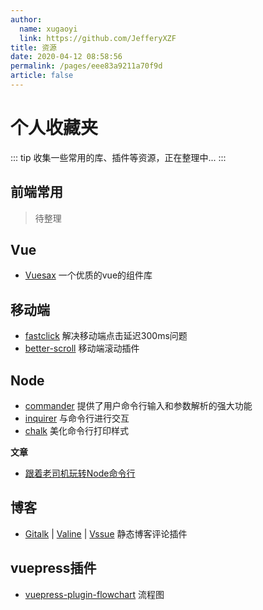 ```yaml
---
author: 
  name: xugaoyi
  link: https://github.com/JefferyXZF
title: 资源
date: 2020-04-12 08:58:56
permalink: /pages/eee83a9211a70f9d
article: false
---
```

# 个人收藏夹

::: tip
收集一些常用的库、插件等资源，正在整理中...
:::

## 前端常用
> 待整理

## Vue
- [Vuesax](https://lusaxweb.github.io/vuesax/) 一个优质的vue的组件库

## 移动端
- [fastclick](https://github.com/ftlabs/fastclick) 解决移动端点击延迟300ms问题
- [better-scroll](https://github.com/ustbhuangyi/better-scroll) 移动端滚动插件

## Node
- [commander](https://github.com/tj/commander.js) 提供了用户命令行输入和参数解析的强大功能
- [inquirer](https://github.com/SBoudrias/Inquirer.js) 与命令行进行交互
- [chalk](https://github.com/chalk/chalk) 美化命令行打印样式

**文章**
- [跟着老司机玩转Node命令行](https://blog.csdn.net/qq_41903941/article/details/90259369)



## 博客
- [Gitalk](https://github.com/gitalk/gitalk) | 
[Valine](https://github.com/xCss/Valine) | 
[Vssue](https://github.com/meteorlxy/vssue) 静态博客评论插件 



## vuepress插件
- [vuepress-plugin-flowchart](https://flowchart.vuepress.ulivz.com/) 流程图

